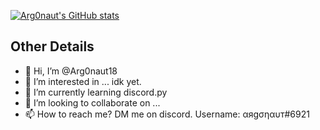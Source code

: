 [![Arg0naut's GitHub stats](https://github-readme-stats.vercel.app/api?username=Arg0naut18)](https://github.com/anuraghazra/github-readme-stats)

## Other Details
- 👋 Hi, I’m @Arg0naut18
- 👀 I’m interested in ... idk yet.
- 🌱 I’m currently learning discord.py
- 💞️ I’m looking to collaborate on ...
- 📫 How to reach me? DM me on discord. Username: αяgσηαυт#6921
<!---
Arg0naut18/Arg0naut18 is a ✨ special ✨ repository because its `README.md` (this file) appears on your GitHub profile.
You can click the Preview link to take a look at your changes.
--->
